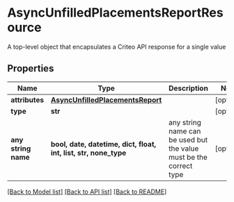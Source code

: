 # AsyncUnfilledPlacementsReportResource

A top-level object that encapsulates a Criteo API response for a single value

## Properties
Name | Type | Description | Notes
------------ | ------------- | ------------- | -------------
**attributes** | [**AsyncUnfilledPlacementsReport**](AsyncUnfilledPlacementsReport.md) |  | [optional] 
**type** | **str** |  | [optional] 
**any string name** | **bool, date, datetime, dict, float, int, list, str, none_type** | any string name can be used but the value must be the correct type | [optional]

[[Back to Model list]](../README.md#documentation-for-models) [[Back to API list]](../README.md#documentation-for-api-endpoints) [[Back to README]](../README.md)


